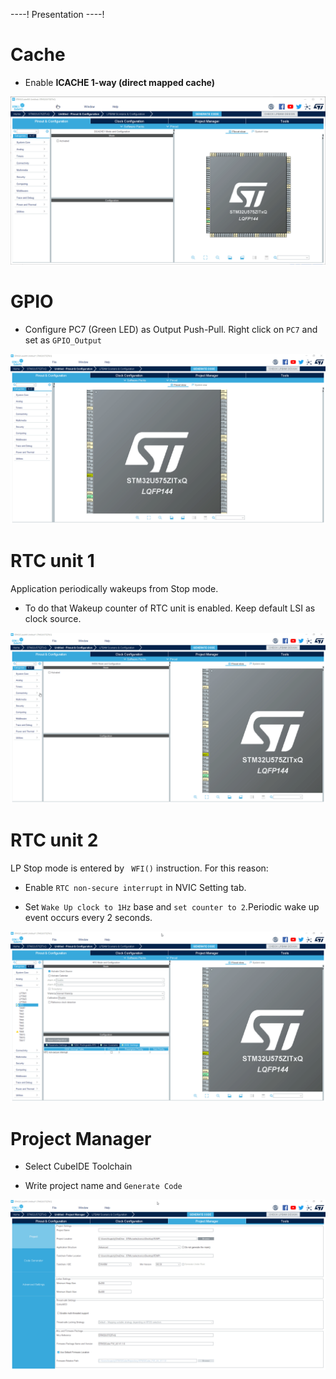 ----!
Presentation
----!

# Cache
- Enable **ICACHE 1-way (direct mapped cache)**

![gif3](./img/icache.gif)

# GPIO
- Configure PC7 (Green LED) as Output Push-Pull. Right click on `PC7` and set as `GPIO_Output`
  
![gif3](./img/GPIO.gif)

# RTC unit 1
Application periodically wakeups from Stop mode.

- To do that Wakeup counter of RTC unit is enabled. Keep default LSI as clock source.

![gif4](./img/RTC_1.gif)

# RTC unit 2

LP Stop mode is entered by ` WFI()` instruction. For this reason:

- Enable `RTC non-secure interrupt` in NVIC Setting tab.

- Set `Wake Up clock to 1Hz` base and `set counter to 2`.Periodic wake up event occurs every 2 seconds. 

![gif5](./img/RTC_2.gif)

# Project Manager
- Select CubeIDE Toolchain

- Write project name and `Generate Code`
  
![gif6](./img/XM_generation.gif)
  